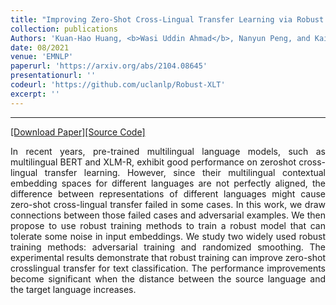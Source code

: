 ```yaml
---
title: "Improving Zero-Shot Cross-Lingual Transfer Learning via Robust Training"
collection: publications
Authors: 'Kuan-Hao Huang, <b>Wasi Uddin Ahmad</b>, Nanyun Peng, and Kai-Wei Chang.'
date: 08/2021
venue: 'EMNLP'
paperurl: 'https://arxiv.org/abs/2104.08645'
presentationurl: ''
codeurl: 'https://github.com/uclanlp/Robust-XLT'
excerpt: ''
---
```

---
<a href='https://arxiv.org/pdf/2104.08645.pdf' target="_blank">[Download Paper]</a><a href='https://github.com/uclanlp/Robust-XLT' target="_blank">[Source Code]</a>

<p align="justify">
In recent years, pre-trained multilingual language models, such as multilingual BERT and XLM-R, exhibit good performance on zeroshot cross-lingual transfer  learning. However, since their multilingual contextual embedding spaces for different languages are not perfectly aligned, the difference between representations of different languages might cause zero-shot cross-lingual transfer failed in some cases. In this work, we draw connections between those failed cases and adversarial examples. We then propose to use robust training methods to train a robust model that can tolerate some noise in input embeddings. We study two widely used robust training methods: adversarial training and randomized smoothing. The experimental results demonstrate that robust training can improve zero-shot crosslingual transfer for text classification. The performance improvements become significant when the distance between the source language and the target language increases.
</p>

